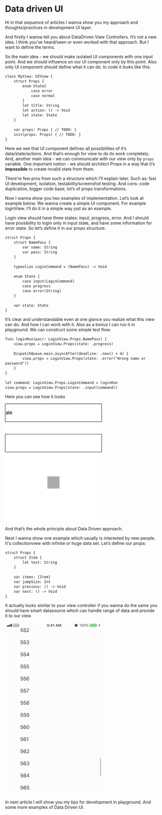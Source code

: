# Data driven UI #

Hi in that sequence of articles I wanna show you my approach and thoughts/practices in development UI layer.

And firstly I wanna tell you about DataDriven View Controllers. It’s not a new idea. I think you’ve heard/seen or even worked with that approach. But I want to define the terms.

So the main idea - we should make isolated UI components with one input point. And we should influence on our UI component only by this point. Also only UI component should define what it can do. In code it looks like this:

``` code
class MyView: UIView {
	struct Props {
		enum State{
			case error
			case normal
		}
		let title: String
		let action: () -> Void
		let state: State
	}

	var props: Props { // TODO: }
	init(props: Props) { // TODO: }
}
```

Here we see that UI component defines all possibilities of it’s data/state/actions. And that’s enough for view to do its work completely. And, another main idea - we can communicate with our view only by `props` variable. 
One important notion - we should architect Props in a way that it’s **impossible** to create invalid state from them.

There’re few pros from such a structure which I’ll explain later. Such as: fast UI development, isolation, testability/screenshot testing. And cons: code duplication, bigger code base, lot’s of props transformations.

Now I wanna show you two examples of implementation.
Let’s look at example below. We wanna create a simple UI component. For example loginView. I’ll do it in a simple way just as an example.

Login view should have three states: input, progress, error. And I should have possibility to login only in input state, and have some information for error state. So let’s define it in our props structure:

```
struct Props {
    struct NamePass {
        var name: String
        var pass: String
    }
    
    typealias LoginCommand = (NamePass) -> Void
    
    enum State {
        case input(LoginCommand)
        case progress
        case error(String)
    }
    
    var state: State
}
```

It’s clear and understandable even at one glance you realize what this view can do. And how I can work with it. Also as a bonus I can run it in playground.
We can construct some simple test flow:

```
func loginRun(pair: LoginView.Props.NamePass) {
    view.props = LoginView.Props(state: .progress)
    
    DispatchQueue.main.asyncAfter(deadline: .now() + 4) {
        view.props = LoginView.Props(state: .error("Wrong name or password"))
    }
}

let command: LoginView.Props.LoginCommand = loginRun
view.props = LoginView.Props(state: .input(command))
```
Here you can see how it looks

![](login_example.gif)


And that’s the whole principle about Data Driven approach.

Next I wanna show one example which usually is interested by new people.
It's collectionview with infinite or huge data set. 
Let’s define our props:

```
struct Props {
    struct Item {
        let text: String
    }
    
    var items: [Item]
    var jumpSize: Int
    var previous: () -> Void
    var next: () -> Void
}
```
It actually looks similar to your view controller if you wanna do the same you should have smart datasource which can handle range of data and provide it to our view.

![Demo of inifinite scroll](infiniteScroll_example.gif)

In next article I will show you my tips for development in playground. And some more examples of Data Driven UI.